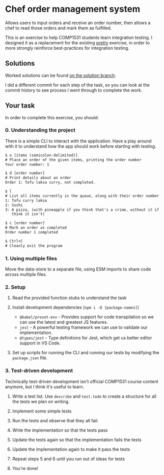 
# Chef order management system

Allows users to input orders and receive an order number, then allows a chef to
read those orders and mark them as fulfilled.

This is an exercise to help COMP1531 students learn integration testing. I
designed it as a replacement for the existing [pretty](../pretty/README.md)
exercise, in order to more strongly reinforce best-practices for integration
testing.

## Solutions

Worked solutions can be found
[on the solution branch](https://github.com/MaddyGuthridge/shef/tree/solution).

I did a different commit for each step of the task, so you can look at the
commit history to see process I went through to complete the work.

## Your task

In order to complete this exercise, you should:

### 0. Understanding the project

There is a simple CLI to interact with the application. Have a play around with
it to understand how the app should work before starting with testing.

```txt
$ o [items (semicolon-delimited)]
# Place an order of the given items, printing the order number
Your order number: 1

$ d [order number]
# Print details about an order
Order 1: Tofu laksa curry, not completed.

$ l
# List all items currently in the queue, along with their order number
1: Tofu curry laksa
2: Sushi
3: A pizza, (with pineapple if you think that's a crime, without it if you
   think it isn't)

$ c [order number]
# Mark an order as completed
Order number 1 completed

$ Ctrl+C
# Cleanly exit the program
```

### 1. Using multiple files

Move the data-store to a separate file, using ESM imports to share code across
multiple files.

### 2. Setup

1. Read the provided function stubs to understand the task

2. Install development dependencies (`npm i -D [package-names]`)

    * `@babel/preset-env` - Provides support for code transpilation so we can
      use the latest and greatest JS features.
    * `jest` - A powerful testing framework we can use to validate our
      implementation.
    * `@types/jest` - Type definitions for Jest, which get us better editor
      support in VS Code.

3. Set up scripts for running the CLI and running our tests by modifying the
   `package.json` file.

### 3. Test-driven development

Technically test-driven development isn't official COMP1531 course content
anymore, but I think it's useful to learn.

1. Write a test list. Use `describe` and `test.todo` to create a structure for
   all the tests we plan on writing.

2. Implement some simple tests

3. Run the tests and observe that they all fail.

4. Write the implementation so that the tests pass

5. Update the tests again so that the implementation fails the tests

6. Update the implementation again to make it pass the tests

7. Repeat steps 5 and 6 until you run out of ideas for tests

8. You're done!
